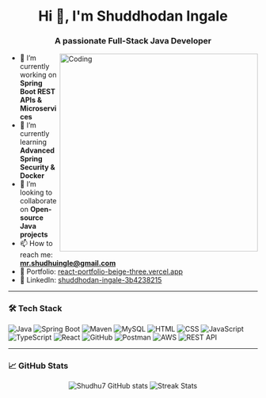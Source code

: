 <h1 align="center">Hi 👋, I'm Shuddhodan Ingale</h1>
<h3 align="center">A passionate Full-Stack Java Developer</h3>

<img align="right" alt="Coding" width="400" src="https://camo.githubusercontent.com/2366b34bb903c09617990fb5fff4622f3e941349e846ddb7e73df872a9d21233/68747470733a2f2f63646e2e6472696262626c652e636f6d2f75736572732f3733303730332f73637265656e73686f74732f363538313234332f6176656e746f2e676966">

- 🔭 I’m currently working on **Spring Boot REST APIs & Microservices**
- 🌱 I’m currently learning **Advanced Spring Security & Docker**
- 👯 I’m looking to collaborate on **Open-source Java projects**
- 📫 How to reach me: **mr.shudhuingle@gmail.com**
- 💼 Portfolio: [react-portfolio-beige-three.vercel.app](https://shuddhodaningale.vercel.app/)
- 🔗 LinkedIn: [shuddhodan-ingale-3b4238215](https://www.linkedin.com/in/shuddhodan-ingale-3b4238215/)

---

### 🛠️ Tech Stack

![Java](https://img.shields.io/badge/Java-ED8B00?style=for-the-badge&logo=java&logoColor=white)
![Spring Boot](https://img.shields.io/badge/Spring%20Boot-6DB33F?style=for-the-badge&logo=spring-boot&logoColor=white)
![Maven](https://img.shields.io/badge/Maven-C71A36?style=for-the-badge&logo=apache-maven&logoColor=white)
![MySQL](https://img.shields.io/badge/MySQL-00000F?style=for-the-badge&logo=mysql&logoColor=white)
![HTML](https://img.shields.io/badge/HTML5-E34F26?style=for-the-badge&logo=html5&logoColor=white)
![CSS](https://img.shields.io/badge/CSS3-1572B6?style=for-the-badge&logo=css3&logoColor=white)
![JavaScript](https://img.shields.io/badge/JavaScript-yellow?style=for-the-badge&logo=javascript&logoColor=black)
![TypeScript](https://img.shields.io/badge/TypeScript-3178C6?style=for-the-badge&logo=typescript&logoColor=white)
![React](https://img.shields.io/badge/React-20232A?style=for-the-badge&logo=react&logoColor=61DAFB)
![GitHub](https://img.shields.io/badge/GitHub-100000?style=for-the-badge&logo=github&logoColor=white)
![Postman](https://img.shields.io/badge/Postman-FF6C37?style=for-the-badge&logo=postman&logoColor=white)
![AWS](https://img.shields.io/badge/AWS-232F3E?style=for-the-badge&logo=amazon-aws&logoColor=white)
![REST API](https://img.shields.io/badge/REST--API-00599C?style=for-the-badge&logo=rest&logoColor=white)

---

### 📈 GitHub Stats

<p align="center">
  <img src="https://github-readme-stats.vercel.app/api?username=Shudhu7&show_icons=true&theme=tokyonight" alt="Shudhu7 GitHub stats" />
  <img src="https://github-readme-streak-stats.herokuapp.com/?user=Shudhu7&theme=tokyonight" alt="Streak Stats" />
</p>
